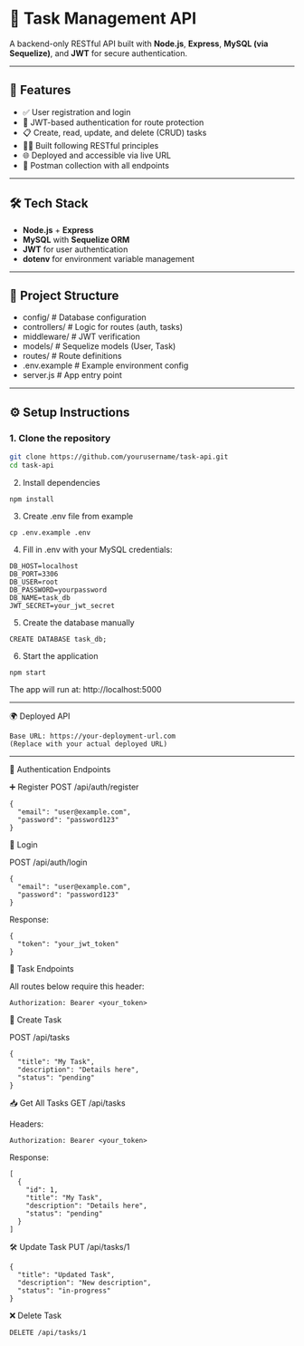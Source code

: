 # 📝 Task Management API

A backend-only RESTful API built with **Node.js**, **Express**, **MySQL (via Sequelize)**, and **JWT** for secure authentication.

---

## 🚀 Features

- ✅ User registration and login
- 🔐 JWT-based authentication for route protection
- 📋 Create, read, update, and delete (CRUD) tasks
- 🧑‍💻 Built following RESTful principles
- 🌐 Deployed and accessible via live URL
- 📮 Postman collection with all endpoints

---

## 🛠 Tech Stack

- **Node.js** + **Express**
- **MySQL** with **Sequelize ORM**
- **JWT** for user authentication
- **dotenv** for environment variable management

---

## 🧩 Project Structure

- config/ # Database configuration
- controllers/ # Logic for routes (auth, tasks)
- middleware/ # JWT verification
- models/ # Sequelize models (User, Task)
- routes/ # Route definitions
- .env.example # Example environment config
- server.js # App entry point

---

## ⚙️ Setup Instructions

### 1. Clone the repository

```bash
git clone https://github.com/yourusername/task-api.git
cd task-api
```

2. Install dependencies

```
npm install
```

3. Create .env file from example

```
cp .env.example .env
```

4. Fill in .env with your MySQL credentials:

```
DB_HOST=localhost
DB_PORT=3306
DB_USER=root
DB_PASSWORD=yourpassword
DB_NAME=task_db
JWT_SECRET=your_jwt_secret
```

5. Create the database manually

```
CREATE DATABASE task_db;
```

6. Start the application

```
npm start
```

The app will run at: http://localhost:5000

---

🌍 Deployed API

```
Base URL: https://your-deployment-url.com
(Replace with your actual deployed URL)
```

---

🔐 Authentication Endpoints

➕ Register
POST /api/auth/register

```
{
  "email": "user@example.com",
  "password": "password123"
}
```

🔑 Login

POST /api/auth/login

```
{
  "email": "user@example.com",
  "password": "password123"
}
```

Response:

```
{
  "token": "your_jwt_token"
}
```

📝 Task Endpoints

All routes below require this header:

```
Authorization: Bearer <your_token>
```

📌 Create Task

POST /api/tasks

```
{
  "title": "My Task",
  "description": "Details here",
  "status": "pending"
}
```

📥 Get All Tasks
GET /api/tasks

Headers:

```
Authorization: Bearer <your_token>
```

Response:

```
[
  {
    "id": 1,
    "title": "My Task",
    "description": "Details here",
    "status": "pending"
  }
]
```

🛠 Update Task
PUT /api/tasks/1

```
{
  "title": "Updated Task",
  "description": "New description",
  "status": "in-progress"
}
```

❌ Delete Task

```
DELETE /api/tasks/1
```
